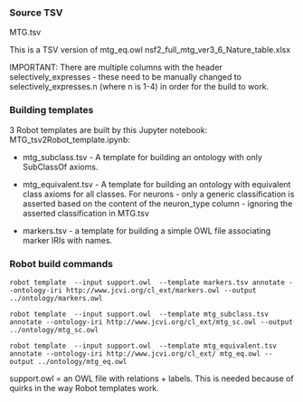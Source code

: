 ### Source TSV

MTG.tsv

This is a TSV version of  mtg\_eq.owl nsf2\_full\_mtg\_ver3\_6\_Nature_table.xlsx

IMPORTANT:  There  are multiple columns with the header selectively_expresses - these need to be manually changed to selectively\_expresses.n (where n is 1-4)  in order for the build to work.


### Building templates

3 Robot templates are built by this Jupyter notebook: MTG\_tsv2Robot\_template.ipynb:

 *  mtg_subclass.tsv - A template for building an ontology with only SubClassOf axioms.

 * mtg_equivalent.tsv - A template for building an ontology with equivalent class axioms for all classes.  For neurons - only a generic classification is asserted based on the content of the neuron\_type column - ignoring the asserted classification in MTG.tsv

 * markers.tsv - a template for building a simple OWL file associating marker IRIs with names.

### Robot build commands

    robot template  --input support.owl  --template markers.tsv annotate --ontology-iri http://www.jcvi.org/cl_ext/markers.owl --output ../ontology/markers.owl

    robot template  --input support.owl  --template mtg_subclass.tsv annotate --ontology-iri http://www.jcvi.org/cl_ext/mtg_sc.owl --output ../ontology/mtg_sc.owl

    robot template  --input support.owl  --template mtg_equivalent.tsv annotate --ontology-iri http://www.jcvi.org/cl_ext/ mtg_eq.owl --output ../ontology/mtg_eq.owl

support.owl = an OWL file with relations + labels.  This is needed because of quirks in the way Robot templates work. 
